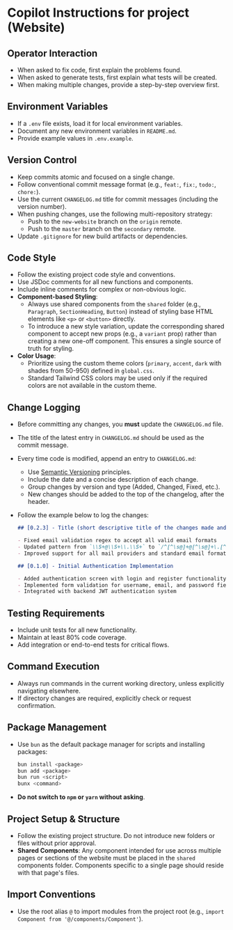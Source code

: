 # Copilot Instructions for project (Website)

## Operator Interaction

- When asked to fix code, first explain the problems found.
- When asked to generate tests, first explain what tests will be created.
- When making multiple changes, provide a step-by-step overview first.

## Environment Variables

- If a `.env` file exists, load it for local environment variables.
- Document any new environment variables in `README.md`.
- Provide example values in `.env.example`.

## Version Control

- Keep commits atomic and focused on a single change.
- Follow conventional commit message format (e.g., `feat:`, `fix:`, `todo:`, `chore:`).
- Use the current `CHANGELOG.md` title for commit messages (including the version number).
- When pushing changes, use the following multi-repository strategy:
  - Push to the `new-website` branch on the `origin` remote.
  - Push to the `master` branch on the `secondary` remote.
- Update `.gitignore` for new build artifacts or dependencies.

## Code Style

- Follow the existing project code style and conventions.
- Use JSDoc comments for all new functions and components.
- Include inline comments for complex or non-obvious logic.
- **Component-based Styling**:
  - Always use shared components from the `shared` folder (e.g., `Paragraph`, `SectionHeading`, `Button`) instead of styling base HTML elements like `<p>` or `<button>` directly.
  - To introduce a new style variation, update the corresponding shared component to accept new props (e.g., a `variant` prop) rather than creating a new one-off component. This ensures a single source of truth for styling.
- **Color Usage**:
  - Prioritize using the custom theme colors (`primary`, `accent`, `dark` with shades from 50-950) defined in `global.css`.
  - Standard Tailwind CSS colors may be used only if the required colors are not available in the custom theme.

## Change Logging

- Before committing any changes, you **must** update the `CHANGELOG.md` file.
- The title of the latest entry in `CHANGELOG.md` should be used as the commit message.
- Every time code is modified, append an entry to `CHANGELOG.md`:

  - Use [Semantic Versioning](https://semver.org/) principles.
  - Include the date and a concise description of each change.
  - Group changes by version and type (Added, Changed, Fixed, etc.).
  - New changes should be added to the top of the changelog, after the header.

- Follow the example below to log the changes:

  ```markdown
  ## [0.2.3] - Title (short descriptive title of the changes made and should be unique per change log entry)

  - Fixed email validation regex to accept all valid email formats
  - Updated pattern from `\\S+@\\S+\\.\\S+` to `/^[^\s@]+@[^\s@]+\.[^\s@]+$/`
  - Improved support for all mail providers and standard email formats

  ## [0.1.0] - Initial Authentication Implementation

  - Added authentication screen with login and register functionality
  - Implemented form validation for username, email, and password fields
  - Integrated with backend JWT authentication system
  ```

## Testing Requirements

- Include unit tests for all new functionality.
- Maintain at least 80% code coverage.
- Add integration or end-to-end tests for critical flows.

## Command Execution

- Always run commands in the current working directory, unless explicitly navigating elsewhere.
- If directory changes are required, explicitly check or request confirmation.

## Package Management

- Use `bun` as the default package manager for scripts and installing packages:

  ```bash
  bun install <package>
  bun add <package>
  bun run <script>
  bunx <command>
  ```

- **Do not switch to `npm` or `yarn` without asking**.

## Project Setup & Structure

- Follow the existing project structure. Do not introduce new folders or files without prior approval.
- **Shared Components**: Any component intended for use across multiple pages or sections of the website must be placed in the `shared` components folder. Components specific to a single page should reside with that page's files.

## Import Conventions

- Use the root alias `@` to import modules from the project root (e.g., `import Component from '@/components/Component'`).
